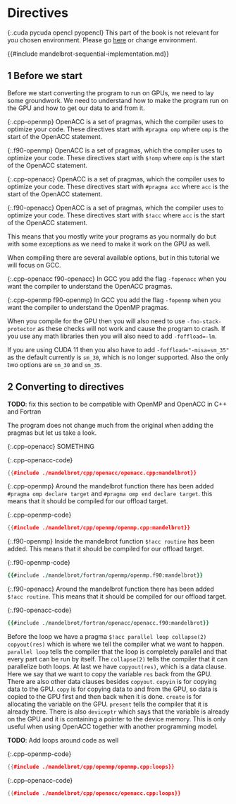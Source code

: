 # Directives

{:.cuda pycuda opencl pyopencl}
This part of the book is not relevant for you chosen environment. Please go
[here](./native.md) or change environment.

{{#include mandelbrot-sequential-implementation.md}}

1 Before we start
-----------------
Before we start converting the program to run on GPUs, we need to lay some
groundwork. We need to understand how to make the program run on the GPU and how
to get our data to and from it.

{:.cpp-openmp}
OpenACC is a set of pragmas, which the compiler uses to optimize your code. These
directives start with `#pragma omp` where `omp` is the start of the OpenACC
statement.

{:.f90-openmp}
OpenACC is a set of pragmas, which the compiler uses to optimize your code. These
directives start with `$!omp` where `omp` is the start of the OpenACC
statement.

{:.cpp-openacc}
OpenACC is a set of pragmas, which the compiler uses to optimize your code. These
directives start with `#pragma acc` where `acc` is the start of the OpenACC
statement.

{:.f90-openacc}
OpenACC is a set of pragmas, which the compiler uses to optimize your code. These
directives start with `$!acc` where `acc` is the start of the OpenACC
statement.

This means that you mostly write your programs as you normally do but with some
exceptions as we need to make it work on the GPU as well.

When compiling there are several available options, but in this tutorial we will
focus on GCC.

{:.cpp-openacc f90-openacc}
In GCC you add the flag `-fopenacc` when you want the compiler to understand the
OpenACC pragmas.

{:.cpp-openmp f90-openmp}
In GCC you add the flag `-fopenmp` when you want the compiler to understand the
OpenMP pragmas.

When you compile for the GPU then you will also need to use
`-fno-stack-protector` as these checks will not work and cause the program to
crash. If you use any math libraries then you will also need to add
`-foffload=-lm`.

If you are using CUDA 11 then you also have to add `-foffload="-misa=sm_35"` as
the default currently is `sm_30`, which is no longer supported. Also the only two
options are `sm_30` and `sm_35`.

2 Converting to directives
--------------------------
**TODO**: fix this section to be compatible with OpenMP and OpenACC in C++ and
Fortran

The program does not change much from the original when adding the pragmas but
let us take a look.

{:.cpp-openacc}
SOMETHING

{:.cpp-openacc-code}
```c++
{{#include ./mandelbrot/cpp/openacc/openacc.cpp:mandelbrot}}
```

{:.cpp-openmp}
Around the mandelbrot function there has been added `#pragma omp declare target`
and `#pragma omp end declare target`. this means that it should be compiled for
our offload target.

{:.cpp-openmp-code}
```c++
{{#include ./mandelbrot/cpp/openmp/openmp.cpp:mandelbrot}}
```

{:.f90-openmp}
Inside the mandelbrot function `$!acc routine` has been added. This means that it
should be compiled for our offload target.

{:.f90-openmp-code}
```f90
{{#include ./mandelbrot/fortran/openmp/openmp.f90:mandelbrot}}
```

{:.f90-openacc}
Around the mandelbrot function there has been added `$!acc routine`. This means
that it should be compiled for our offload target.

{:.f90-openacc-code}
```f90
{{#include ./mandelbrot/fortran/openacc/openacc.f90:mandelbrot}}
```

Before the loop we have a pragma
`$!acc parallel loop collapse(2) copyout(res)`
which is where we tell the compiler what we want to happen.
`parallel loop` tells the compiler that the loop is completely parallel and that
every part can be run by itself. The `collapse(2)` tells the compiler that it can
parallelize both loops. At last we have `copyout(res)`, which is a
data clause. Here we say that we want to copy the variable `res` back from the
GPU.  There are also other data clauses besides `copyout`. `copyin` is for
copying data to the GPU. `copy` is for copying data to and from the GPU, so data
is copied to the GPU first and then back when it is done. `create` is for
allocating the variable on the GPU. `present` tells the compiler that it is
already there. There is also `deviceptr` which says that the variable is already
on the GPU and it is containing a pointer to the device memory. This is only
useful when using OpenACC together with another programming model.

**TODO**: Add loops around code as well

{:.cpp-openmp-code}
```c++
{{#include ./mandelbrot/cpp/openmp/openmp.cpp:loops}}
```
{:.cpp-openacc-code}
```c++
{{#include ./mandelbrot/cpp/openacc/openacc.cpp:loops}}
```
